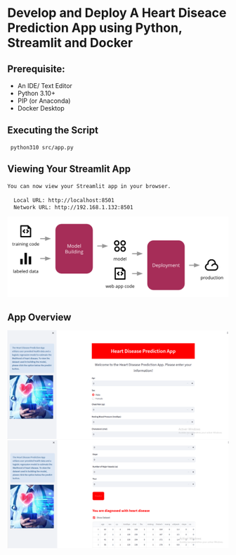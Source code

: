 # Develop and Deploy A Heart Diseace Prediction App using Python, Streamlit and Docker


## Prerequisite:

- An IDE/ Text Editor 
- Python 3.10+ 
- PIP (or Anaconda)
- Docker Desktop

## Executing the Script

```
 python310 src/app.py
```

## Viewing Your Streamlit App

```
You can now view your Streamlit app in your browser.

  Local URL: http://localhost:8501
  Network URL: http://192.168.1.132:8501
 ```



<img width="769" alt="image" src="src/images/initial-ml-process_055724.png">


## App Overview
<img width="769" alt="image" src="src/images/Screen1_055726.png">
<br>

<img width="769" alt="image" src="src/images/Screen2_055731.png">
